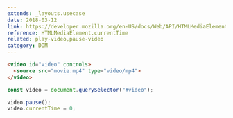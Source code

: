 ```yaml
---
extends: _layouts.usecase
date: 2018-03-12
link: https://developer.mozilla.org/en-US/docs/Web/API/HTMLMediaElement/currentTime
reference: HTMLMediaElement.currentTime
related: play-video,pause-video
category: DOM
---
```


```html
<video id="video" controls>
  <source src="movie.mp4" type="video/mp4">
</video>
```

```javascript
const video = document.querySelector("#video");

video.pause();
video.currentTime = 0;
```